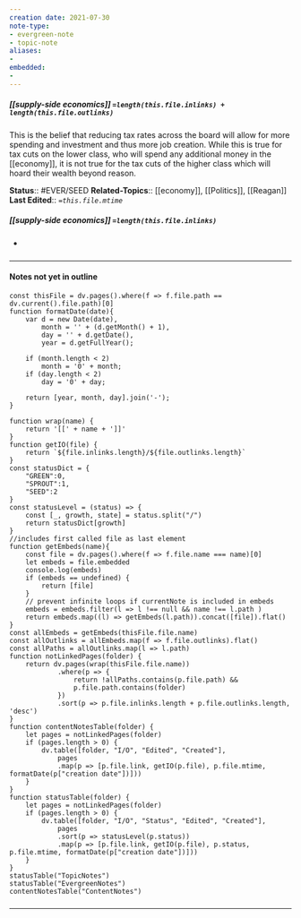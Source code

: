 ```yaml
---
creation date: 2021-07-30
note-type: 
- evergreen-note
- topic-note
aliases:
- 
embedded:
- 
---
```

 
##### [[supply-side economics]] `=length(this.file.inlinks) + length(this.file.outlinks)`
This is the belief that reducing tax rates across the board will allow for more spending and investment and thus more job creation. While this is true for tax cuts on the lower class, who will spend any additional money in the [[economy]], it is not true for the tax cuts of the higher class which will hoard their wealth beyond reason.

**Status**:: #EVER/SEED 
**Related-Topics**:: [[economy]], [[Politics]], [[Reagan]]
**Last Edited**:: *`=this.file.mtime`*
##### [[supply-side economics]] `=length(this.file.inlinks)` 
- 

### <hr class="dataviews"/>

#### Notes not yet in outline
```dataviewjs
const thisFile = dv.pages().where(f => f.file.path == dv.current().file.path)[0]
function formatDate(date){
	var d = new Date(date),
		month = '' + (d.getMonth() + 1),
		day = '' + d.getDate(),
		year = d.getFullYear();

	if (month.length < 2) 
		month = '0' + month;
	if (day.length < 2) 
		day = '0' + day;

	return [year, month, day].join('-');
}

function wrap(name) {
	return '[[' + name + ']]'
}
function getIO(file) {
	return `${file.inlinks.length}/${file.outlinks.length}`
}
const statusDict = {
	"GREEN":0,
	"SPROUT":1,
	"SEED":2
}
const statusLevel = (status) => {
	const [_, growth, state] = status.split("/")
	return statusDict[growth]
}
//includes first called file as last element
function getEmbeds(name){
	const file = dv.pages().where(f => f.file.name === name)[0]
	let embeds = file.embedded
	console.log(embeds)
	if (embeds == undefined) {
		return [file]
	}
	// prevent infinite loops if currentNote is included in embeds
	embeds = embeds.filter(l => l !== null && name !== l.path )
	return embeds.map((l) => getEmbeds(l.path)).concat([file]).flat()
}
const allEmbeds = getEmbeds(thisFile.file.name)
const allOutlinks = allEmbeds.map(f => f.file.outlinks).flat()
const allPaths = allOutlinks.map(l => l.path)
function notLinkedPages(folder) {
	return dv.pages(wrap(thisFile.file.name))
			.where(p => {
				return !allPaths.contains(p.file.path) && 
				p.file.path.contains(folder) 
			})
			.sort(p => p.file.inlinks.length + p.file.outlinks.length, 'desc')
}
function contentNotesTable(folder) {
	let pages = notLinkedPages(folder)
	if (pages.length > 0) {
		dv.table([folder, "I/O", "Edited", "Created"], 
			pages
			.map(p => [p.file.link, getIO(p.file), p.file.mtime, formatDate(p["creation date"])]))
	}
}
function statusTable(folder) {
	let pages = notLinkedPages(folder)
	if (pages.length > 0) {
		dv.table([folder, "I/O", "Status", "Edited", "Created"], 
			pages
			.sort(p => statusLevel(p.status))
			.map(p => [p.file.link, getIO(p.file), p.status, p.file.mtime, formatDate(p["creation date"])]))
	}
}
statusTable("TopicNotes")
statusTable("EvergreenNotes")
contentNotesTable("ContentNotes")
```


### <hr class="references"/>